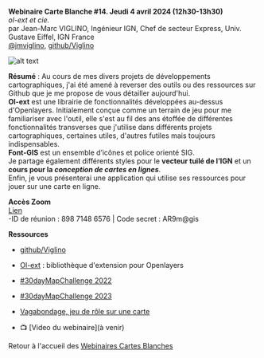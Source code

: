 **Webinaire Carte Blanche #14. Jeudi 4 avril 2024 (12h30-13h30)** </br>
_ol-ext et cie._ </br>
par Jean-Marc VIGLINO, Ingénieur IGN, Chef de secteur Express, Univ. Gustave Eiffel, IGN France  </br>
 [@jmviglino](https://twitter.com/jmviglino), [github/Viglino](https://github.com/Viglino)

![alt text](https://raw.githubusercontent.com/magisAR9/webinaires/main/affiche_webinaire_viglino.png)


**Résumé** : Au cours de mes divers projets de développements cartographiques, j'ai été amené à reverser des outils ou des ressources sur Github que je me propose de vous détailler aujourd'hui.
</br> **Ol-ext** est une librairie de fonctionnalités développées au-dessus d'Openlayers. Initialement conçue comme un terrain de jeu pour me familiariser avec l'outil, elle s'est au fil des ans étoffée de différentes fonctionnalités transverses que j'utilise dans différents projets cartographiques, certaines utiles, d'autres futiles mais toujours indispensables.
</br> **Font-GIS** est un ensemble d’icônes et police orienté SIG.
</br> Je partage également différents styles pour le **vecteur tuilé de l’IGN** et un
**cours pour la _conception de cartes en lignes_**.
</br> Enfin, je vous présenterai une application qui utilise ses ressources pour jouer sur une carte en ligne.

**Accès Zoom** </br>
[Lien](https://univ-eiffel.zoom.us/j/89871486576) </br>
-ID de réunion : 898 7148 6576 | Code secret : AR9m@gis</br>

**Ressources** </br>
- [github/Viglino](https://github.com/Viglino)

- [Ol-ext](https://github.com/Viglino/ol-ext) : bibliothèque d'extension pour Openlayers

- [#30dayMapChallenge 2022](https://viglino.github.io/MapChallenge2022/)

- [#30dayMapChallenge 2023](https://viglino.github.io/MapChallenge2023/)

- [Vagabondage, jeu de rôle sur une carte](https://viglino.github.io/vagabondage/)

- 📺 [Video du webinaire](à venir) </br>

Retour à l'accueil des [Webinaires Cartes Blanches](https://github.com/magisAR9/webinaires)
